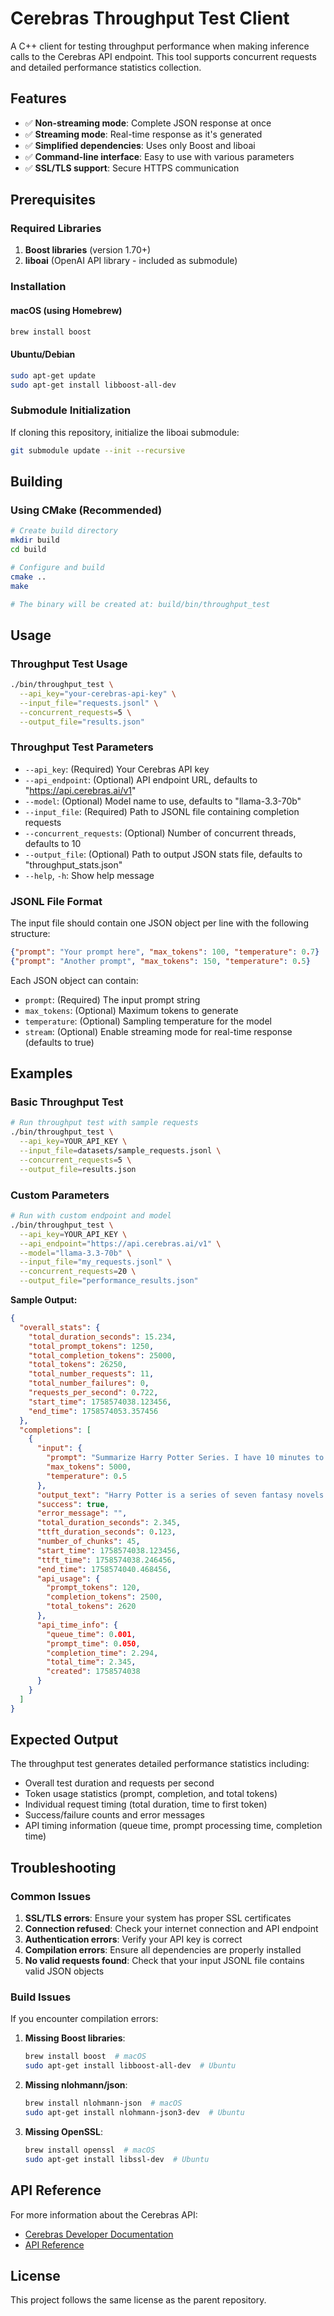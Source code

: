 # Cerebras Throughput Test Client

A C++ client for testing throughput performance when making inference calls to the Cerebras API endpoint. This tool supports concurrent requests and detailed performance statistics collection.

## Features

- ✅ **Non-streaming mode**: Complete JSON response at once
- ✅ **Streaming mode**: Real-time response as it's generated
- ✅ **Simplified dependencies**: Uses only Boost and liboai
- ✅ **Command-line interface**: Easy to use with various parameters
- ✅ **SSL/TLS support**: Secure HTTPS communication

## Prerequisites

### Required Libraries

1. **Boost libraries** (version 1.70+)
2. **liboai** (OpenAI API library - included as submodule)

### Installation

#### macOS (using Homebrew)
```bash
brew install boost
```

#### Ubuntu/Debian
```bash
sudo apt-get update
sudo apt-get install libboost-all-dev
```

### Submodule Initialization

If cloning this repository, initialize the liboai submodule:

```bash
git submodule update --init --recursive
```

## Building

### Using CMake (Recommended)

```bash
# Create build directory
mkdir build
cd build

# Configure and build
cmake ..
make

# The binary will be created at: build/bin/throughput_test
```

## Usage

### Throughput Test Usage

```bash
./bin/throughput_test \
  --api_key="your-cerebras-api-key" \
  --input_file="requests.jsonl" \
  --concurrent_requests=5 \
  --output_file="results.json"
```

### Throughput Test Parameters

- `--api_key`: (Required) Your Cerebras API key
- `--api_endpoint`: (Optional) API endpoint URL, defaults to "https://api.cerebras.ai/v1"
- `--model`: (Optional) Model name to use, defaults to "llama-3.3-70b"
- `--input_file`: (Required) Path to JSONL file containing completion requests
- `--concurrent_requests`: (Optional) Number of concurrent threads, defaults to 10
- `--output_file`: (Optional) Path to output JSON stats file, defaults to "throughput_stats.json"
- `--help`, `-h`: Show help message

### JSONL File Format

The input file should contain one JSON object per line with the following structure:

```json
{"prompt": "Your prompt here", "max_tokens": 100, "temperature": 0.7}
{"prompt": "Another prompt", "max_tokens": 150, "temperature": 0.5}
```

Each JSON object can contain:
- `prompt`: (Required) The input prompt string
- `max_tokens`: (Optional) Maximum tokens to generate
- `temperature`: (Optional) Sampling temperature for the model
- `stream`: (Optional) Enable streaming mode for real-time response (defaults to true)

## Examples

### Basic Throughput Test

```bash
# Run throughput test with sample requests
./bin/throughput_test \
  --api_key=YOUR_API_KEY \
  --input_file=datasets/sample_requests.jsonl \
  --concurrent_requests=5 \
  --output_file=results.json
```

### Custom Parameters

```bash
# Run with custom endpoint and model
./bin/throughput_test \
  --api_key=YOUR_API_KEY \
  --api_endpoint="https://api.cerebras.ai/v1" \
  --model="llama-3.3-70b" \
  --input_file="my_requests.jsonl" \
  --concurrent_requests=20 \
  --output_file="performance_results.json"
```

**Sample Output:**
```json
{
  "overall_stats": {
    "total_duration_seconds": 15.234,
    "total_prompt_tokens": 1250,
    "total_completion_tokens": 25000,
    "total_tokens": 26250,
    "total_number_requests": 11,
    "total_number_failures": 0,
    "requests_per_second": 0.722,
    "start_time": 1758574038.123456,
    "end_time": 1758574053.357456
  },
  "completions": [
    {
      "input": {
        "prompt": "Summarize Harry Potter Series. I have 10 minutes to read it.",
        "max_tokens": 5000,
        "temperature": 0.5
      },
      "output_text": "Harry Potter is a series of seven fantasy novels written by J.K. Rowling...",
      "success": true,
      "error_message": "",
      "total_duration_seconds": 2.345,
      "ttft_duration_seconds": 0.123,
      "number_of_chunks": 45,
      "start_time": 1758574038.123456,
      "ttft_time": 1758574038.246456,
      "end_time": 1758574040.468456,
      "api_usage": {
        "prompt_tokens": 120,
        "completion_tokens": 2500,
        "total_tokens": 2620
      },
      "api_time_info": {
        "queue_time": 0.001,
        "prompt_time": 0.050,
        "completion_time": 2.294,
        "total_time": 2.345,
        "created": 1758574038
      }
    }
  ]
}
```

## Expected Output

The throughput test generates detailed performance statistics including:
- Overall test duration and requests per second
- Token usage statistics (prompt, completion, and total tokens)
- Individual request timing (total duration, time to first token)
- Success/failure counts and error messages
- API timing information (queue time, prompt processing time, completion time)

## Troubleshooting

### Common Issues

1. **SSL/TLS errors**: Ensure your system has proper SSL certificates
2. **Connection refused**: Check your internet connection and API endpoint
3. **Authentication errors**: Verify your API key is correct
4. **Compilation errors**: Ensure all dependencies are properly installed
5. **No valid requests found**: Check that your input JSONL file contains valid JSON objects

### Build Issues

If you encounter compilation errors:

1. **Missing Boost libraries**:
   ```bash
   brew install boost  # macOS
   sudo apt-get install libboost-all-dev  # Ubuntu
   ```

2. **Missing nlohmann/json**:
   ```bash
   brew install nlohmann-json  # macOS
   sudo apt-get install nlohmann-json3-dev  # Ubuntu
   ```

3. **Missing OpenSSL**:
   ```bash
   brew install openssl  # macOS
   sudo apt-get install libssl-dev  # Ubuntu
   ```

## API Reference

For more information about the Cerebras API:
- [Cerebras Developer Documentation](https://docs.cerebras.ai/)
- [API Reference](https://docs.cerebras.ai/api-reference/)

## License

This project follows the same license as the parent repository.
